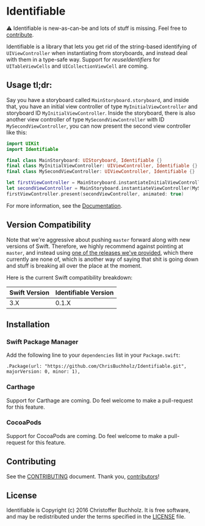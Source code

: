 # Identifiable

⚠️ Identifiable is new-as-can-be and lots of stuff is missing. Feel free to
[contribute][CONTRIBUTING].

Identifiable is a library that lets you get rid of the string-based identifying of
`UIViewController` when instantiating from storyboards, and instead deal with them
in a type-safe way. Support for *reuseIdentifiers* for `UITableViewCells` and
`UICollectionViewCell` are coming. 

## Usage tl;dr:

Say you have a storyboard called `MainStoryboard.storyboard`, and inside that,
you have an initial view controller of type `MyInitialViewController` and
storyboard ID `MyInitialViewController`. Inside the storyboard, there is also
another view controller of type `MySecondViewController` with ID
`MySecondViewController`, you can now present the second view controller like
this:

```swift
import UIKit
import Identifiable

final class MainStoryboard: UIStoryboard, Identifiable {}
final class MyInitialViewController: UIViewController, Identifiable {}
final class MySecondViewController: UIViewController, Identifiable {}

let firstViewController = MainStoryboard.instantiateInitialViewController(MyInitialViewController.self) 
let secondViewController = MainStoryboard.instantiateViewController(MySecondViewController.self)
firstViewController.present(secondViewController, animated: true)
```

For more information, see the [Documentation](DOCUMENTATION.md).

## Version Compatibility

Note that we're aggressive about pushing `master` forward along with new
versions of Swift. Therefore, we highly recommend against pointing at `master`,
and instead using [one of the releases we've provided][releases], which there
currently are none of, which is another way of saying that shit is going down
and stuff is breaking all over the place at the moment.

Here is the current Swift compatibility breakdown:

| Swift Version | Identifiable Version |
| ------------- | -------------------- |
| 3.X           | 0.1.X                |


[releases]: https://github.com/ChrisBuchholz/Identifiable/releases

## Installation

### Swift Package Manager

Add the following line to your `dependencies` list in your `Package.swift`:

```
.Package(url: "https://github.com/ChrisBuchholz/Identifiable.git",
majorVersion: 0, minor: 1),
```

### Carthage

Support for Carthage are coming. Do feel welcome to make a pull-request for
this feature.

### CocoaPods

Support for CocoaPods are coming. Do feel welcome to make a pull-request for
this feature.

## Contributing

See the [CONTRIBUTING] document. Thank you, [contributors]!

[CONTRIBUTING]: CONTRIBUTING.md
[contributors]: https://github.com/ChrisBuchholz/Identifiable/graphs/contributors

## License

Identifiable is Copyright (c) 2016 Christoffer Buchholz. It is free software, and
may be redistributed under the terms specified in the [LICENSE] file.

[LICENSE]: /LICENSE
